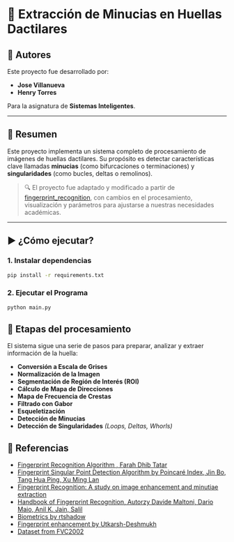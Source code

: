# 🧠 Extracción de Minucias en Huellas Dactilares

## 👥 Autores

Este proyecto fue desarrollado por:

-   **Jose Villanueva**
-   **Henry Torres**

Para la asignatura de **Sistemas Inteligentes**.

---

## 📌 Resumen

Este proyecto implementa un sistema completo de procesamiento de imágenes de huellas dactilares. Su propósito es detectar características clave llamadas **minucias** (como bifurcaciones o terminaciones) y **singularidades** (como bucles, deltas o remolinos).

> 🔍 El proyecto fue adaptado y modificado a partir de [fingerprint_recognition](https://github.com/cuevas1208/fingerprint_recognition), con cambios en el procesamiento, visualización y parámetros para ajustarse a nuestras necesidades académicas.

---

## ▶️ ¿Cómo ejecutar?

### 1. Instalar dependencias

```bash
pip install -r requirements.txt
```

### 2. Ejecutar el Programa

```bash
python main.py
```

## 🔄 Etapas del procesamiento

El sistema sigue una serie de pasos para preparar, analizar y extraer información de la huella:

-   **Conversión a Escala de Grises**
-   **Normalización de la Imagen**
-   **Segmentación de Región de Interés (ROI)**
-   **Cálculo de Mapa de Direcciones**
-   **Mapa de Frecuencia de Crestas**
-   **Filtrado con Gabor**
-   **Esqueletización**
-   **Detección de Minucias**
-   **Detección de Singularidades** _(Loops, Deltas, Whorls)_

## 📖 Referencias

-   [Fingerprint Recognition Algorithm , Farah Dhib Tatar](https://airccj.org/CSCP/vol7/csit76809.pdf)
-   [Fingerprint Singular Point Detection Algorithm by Poincaré Index, Jin Bo, Tang Hua Ping, Xu Ming Lan](https://pdfs.semanticscholar.org/6e86/1d0b58bdf7e2e2bb0ecbf274cee6974fe13f.pdf)
-   [Fingerprint Recognition: A study on image enhancement and minutiae extraction](https://pdfs.semanticscholar.org/ca0d/a7c552877e30e1c5d87dfcfb8b5972b0acd9.pdf)
-   [Handbook of Fingerprint Recognition, Autorzy Davide Maltoni, Dario Maio, Anil K. Jain, Salil ]()
-   [Biometrics by rtshadow](https://github.com/rtshadow/biometrics)
-   [Fingerprint enhancement by Utkarsh-Deshmukh](https://github.com/Utkarsh-Deshmukh/Fingerprint-Enhancement-Python)
-   [Dataset from FVC2002](http://bias.csr.unibo.it/fvc2002/download.asp)
